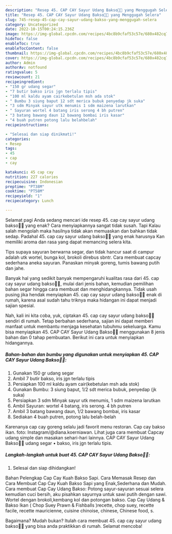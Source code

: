 ```yaml
---
description: "Resep 45. CAP CAY Sayur Udang Bakso👩‍🍳 yang Menggugah Selera"
title: "Resep 45. CAP CAY Sayur Udang Bakso👩‍🍳 yang Menggugah Selera"
slug: 745-resep-45-cap-cay-sayur-udang-bakso-yang-menggugah-selera
category: Uncategorized
date: 2022-10-15T00:24:15.236Z
image: https://img-global.cpcdn.com/recipes/4bc8b9cfaf53c57e/680x482cq70/45-cap-cay-sayur-udang-bakso-foto-resep-utama.jpg
hideToc: false
enableToc: true
enableTocContent: false
thumbnail: https://img-global.cpcdn.com/recipes/4bc8b9cfaf53c57e/680x482cq70/45-cap-cay-sayur-udang-bakso-foto-resep-utama.jpg
cover: https://img-global.cpcdn.com/recipes/4bc8b9cfaf53c57e/680x482cq70/45-cap-cay-sayur-udang-bakso-foto-resep-utama.jpg
author: Admin
authorAv: notfound
ratingvalue: 5
reviewcount: 21
recipeingredient:
- "150 gr udang segar"
- "7 butir bakso iris jgn terlalu tipis"
- "100 ml kaldu ayam cairkebetulan msh ada stok"
- " Bumbu 3 siung baput 12 sdt merica bubuk penyedap jk suka"
- "3 sdm Minyak sayur utk menumis 1 sdm maizena larutkan"
- " Sayuran wortel 4 batang iris serong 4 bh putren"
- "3 batang bawang daun 12 bawang bombai iris kasar"
- "4 buah putren potong lalu belahbelah"
recipeinstructions:

- "Selesai dan siap dinikmati!"
categories:
- Resep
tags:
- 45
- cap
- cay

katakunci: 45 cap cay 
nutrition: 227 calories
recipecuisine: Indonesian
preptime: "PT38M"
cooktime: "PT58M"
recipeyield: "1"
recipecategory: Lunch

---
```



Selamat pagi Anda sedang mencari ide resep 45. cap cay sayur udang bakso👩‍🍳 yang enak? Cara menyiapkannya sangat tidak susah. Tapi Kalau salah mengolah maka hasilnya tidak akan memuaskan dan bahkan tidak sedap. Padahal 45. cap cay sayur udang bakso👩‍🍳 yang enak harusnya Kan memiliki aroma dan rasa yang dapat memancing selera kita.


Tips supaya sayuran berwarna segar, dan tidak hancur saat di campur adalah utk wortel, bunga kol, brokoli direbus sbntr. Cara membuat capcay sederhana aneka sayuran. Panaskan minyak goreng, tumis bawang putih dan jahe.

Banyak hal yang sedikit banyak mempengaruhi kualitas rasa dari 45. cap cay sayur udang bakso👩‍🍳, mulai dari jenis bahan, kemudian pemilihan bahan segar hingga cara membuat dan menghidangkannya. Tidak usah pusing jika hendak menyiapkan 45. cap cay sayur udang bakso👩‍🍳 enak di rumah, karena asal sudah tahu triknya maka hidangan ini dapat menjadi sajian spesial.


Nah, kali ini kita coba, yuk, ciptakan 45. cap cay sayur udang bakso👩‍🍳 sendiri di rumah. Tetap berbahan sederhana, sajian ini dapat memberi manfaat untuk membantu menjaga kesehatan tubuhmu sekeluarga. Kamu bisa menyiapkan 45. CAP CAY Sayur Udang Bakso👩‍🍳 menggunakan 8 jenis bahan dan 0 tahap pembuatan. Berikut ini cara untuk menyiapkan hidangannya.

<!--inarticleads1-->

##### Bahan-bahan dan bumbu yang digunakan untuk menyiapkan 45. CAP CAY Sayur Udang Bakso👩‍🍳:

1. Gunakan 150 gr udang segar
1. Ambil 7 butir bakso, iris jgn terlalu tipis
1. Persiapkan 100 ml kaldu ayam cair(kebetulan msh ada stok)
1. Gunakan  Bumbu: 3 siung baput, 1/2 sdt merica bubuk, penyedap (jk suka)
1. Persiapkan 3 sdm Minyak sayur utk menumis, 1 sdm maizena larutkan
1. Ambil  Sayuran: wortel 4 batang, iris serong. 4 bh putren
1. Ambil 3 batang bawang daun, 1/2 bawang bombai, iris kasar
1. Sediakan 4 buah putren, potong lalu belah-belah


Karenanya cap cay goreng selalu jadi favorit menu restoran. Cap cay bakso ikan. foto: Instagram/@diana.koerniawan. Lihat juga cara membuat Capcay udang simple dan masakan sehari-hari lainnya. CAP CAY Sayur Udang Bakso👩‍🍳 udang segar • bakso, iris jgn terlalu tipis. 

<!--inarticleads2-->

##### Langkah-langkah untuk buat 45. CAP CAY Sayur Udang Bakso👩‍🍳:


1. Selesai dan siap dihidangkan!

Bahan Pelengkap Cap Cay Kuah Bakso Sapi. Cara Memasak Resep dan Cara Membuat Cap Cay Kuah Bakso Sapi yang Enak,Sederhana dan Mudah. Cara membuat Cap Cay Udang Bakso: Potong sayur-sayuran sesuai selera kemudian cuci bersih, aku pisahkan sayurnya untuk sawi putih dengan sawi. Wortel dengan brokoli,kembang kol dan potongan bakso. Cap Cay Udang &amp; Bakso Ikan ( Chop Suey Prawn &amp; Fishballs )recette, chop suey, recette facile, recette mauricienne, cuisine chinoise, chinese, Chinese food, s. 

Bagaimana? Mudah bukan? Itulah cara membuat 45. cap cay sayur udang bakso👩‍🍳 yang bisa anda praktikkan di rumah. Selamat mencoba!
